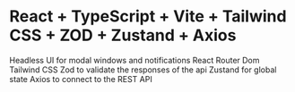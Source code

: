 # React + TypeScript + Vite + Tailwind CSS + ZOD + Zustand + Axios

Headless UI for modal windows and notifications
React Router Dom
Tailwind CSS
Zod to validate the responses of the api
Zustand for global state
Axios to connect to the REST API
